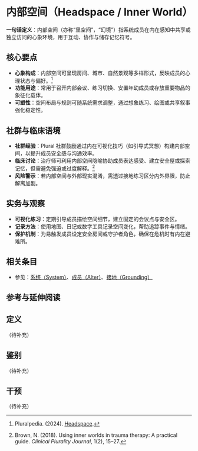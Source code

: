# 内部空间（Headspace / Inner World）

**一句话定义**：内部空间（亦称“里空间”，“幻境”）指系统成员在内在感知中共享或独立访问的心象环境，用于互动、协作与储存记忆符号。

## 核心要点

- **心象构成**：内部空间可呈现房间、城市、自然景观等多样形式，反映成员的心理状态与偏好。[^pluralpedia-headspace]
- **功能用途**：常用于召开内部会议、练习切换、安置年幼成员或存放重要物品的象征化载体。
- **可塑性**：空间布局与规则可随系统需求调整，通过想象练习、绘图或共享叙事强化稳定性。

## 社群与临床语境

- **社群经验**：Plural 社群鼓励通过内在可视化技巧（如引导式冥想）构建内部空间，以提升成员安全感与沟通效率。
- **临床讨论**：治疗师可利用内部空间隐喻协助成员表达感受、建立安全屋或探索记忆，但需避免强迫或过度解释。[^brown2018]
- **风险警示**：若内部空间与外部现实混淆，需透过接地练习区分内外界限，防止解离加剧。

## 实务与观察

- **可视化练习**：定期引导成员描绘空间细节，建立固定的会议点与安全区。
- **记录方法**：使用地图、日记或数字工具记录空间变化，帮助追踪事件与情绪。
- **保护机制**：为易触发成员设定安全房间或守护者角色，确保在危机时有内在避难所。

## 相关条目

- 参见：[系统（System）](entries/系统体验与机制/System.md)、[成员（Alter）](entries/系统角色与类型/Alter.md)、[接地（Grounding）](entries/实践与支持/Grounding.md)

## 参考与延伸阅读

[^pluralpedia-headspace]: Pluralpedia. (2024). [Headspace](https://pluralpedia.org/w/Headspace).
[^brown2018]: Brown, N. (2018). Using inner worlds in trauma therapy: A practical guide. *Clinical Plurality Journal*, 1(2), 15–27.

## 定义
（待补充）

## 鉴别
（待补充）

## 干预
（待补充）

